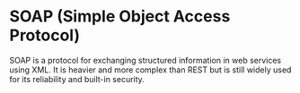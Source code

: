# SOAP (Simple Object Access Protocol)

SOAP is a protocol for exchanging structured information in web services using XML. It is heavier and more complex than REST but is still widely used for its reliability and built-in security.


